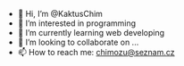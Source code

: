 - 👋 Hi, I’m @KaktusChim
- 👀 I’m interested in programming
- 🌱 I’m currently learning web developing
- 💞️ I’m looking to collaborate on ...
- 📫 How to reach me: chimozu@seznam.cz

<!---
KaktusChim/KaktusChim is a ✨ special ✨ repository because its `README.md` (this file) appears on your GitHub profile.
You can click the Preview link to take a look at your changes.
--->
